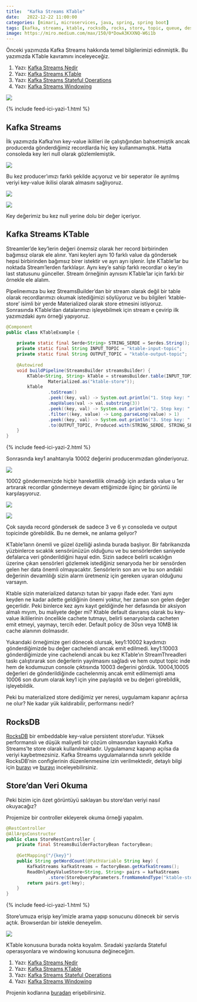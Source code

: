 ```yaml
---
title:  "Kafka Streams KTable"
date:   2022-12-22 11:00:00
categories: [mimari, microservices, java, spring, spring boot]
tags: [kafka, streams, ktable, rocksdb, rocks, store, topic, queue, design, best, practices, service, message broker, design, tasarım, mikroservis, microservice, kubernetes,  türkçe, yazılım, blog, nedir, örnek, nasıl yapılır, mehmet cem yücel]
image: https://miro.medium.com/max/150/0*DowA3KXXNQ-W6i1b
---
```


Önceki yazımızda Kafka Streams hakkında temel bilgilerimizi edinmiştik. Bu yazımızda KTable kavramını inceleyeceğiz.

1.  Yazı:  [Kafka Streams Nedir](https://www.mehmetcemyucel.com/2022/kafka-streams-nedir)
2.  Yazı:  [Kafka Streams KTable](https://www.mehmetcemyucel.com/2022/kafka-streams-ktable)
3.  Yazı:  [Kafka Streams Stateful Operations](https://www.mehmetcemyucel.com/2022/kafka-streams-stateful-operations)
4.  Yazı:  [Kafka Streams Windowing](https://www.mehmetcemyucel.com/2022/kafka-streams-windowing)

![](https://miro.medium.com/max/818/0*DowA3KXXNQ-W6i1b)

{% include feed-ici-yazi-1.html %}


## Kafka Streams

İlk yazımızda Kafka’nın key-value ikilileri ile çalıştığından bahsetmiştik ancak producerda gönderdiğimiz recordlarda hiç key kullanmamıştık. Hatta consoleda key leri null olarak gözlemlemiştik.

![](https://miro.medium.com/max/778/0*aHxoUeVW_l8RW2F7.png)

Bu kez producer’ımızı farklı şekilde açıyoruz ve bir seperator ile ayrılmış veriyi key-value ikilisi olarak almasını sağlıyoruz.

![](https://miro.medium.com/max/1400/1*9krBuC6l5L9JHkJFTQdKQA.png)

![](https://miro.medium.com/max/1400/1*03YyrrYfnvqTVdWxCt4a-Q.png)

Key değerimiz bu kez null yerine dolu bir değer içeriyor.

## Kafka Streams KTable

Streamler’de key’lerin değeri önemsiz olarak her record birbirinden bağımsız olarak ele alınır. Yani keyleri aynı 10 farklı value da göndersek hepsi birbirinden bağımsız birer istektir ve ayrı ayrı işlenir. İşte KTable’lar bu noktada Stream’lerden farklılaşır. Aynı key’e sahip farklı recordlar o key’in last statusunu günceller. Stream örneğinin aynısını KTable’lar için farklı bir örnekle ele alalım.

Pipelineımıza bu kez StreamsBuilder’dan bir stream olarak değil bir table olarak recordlarımızı okumak istediğimizi söylüyoruz ve bu bilgileri ‘ktable-store’ isimli bir yerde Materialized olarak store etmesini istiyoruz. Sonrasında KTable’dan datalarımızı işleyebilmek için stream e çevirip ilk yazımızdaki aynı örneği yapıyoruz.

```java
@Component  
public class KTableExample {  
  
    private static final Serde<String> STRING_SERDE = Serdes.String();  
    private static final String INPUT_TOPIC = "ktable-input-topic";  
    private static final String OUTPUT_TOPIC = "ktable-output-topic";  
  
    @Autowired  
    void buildPipeline(StreamsBuilder streamsBuilder) {  
        KTable<String, String> kTable = streamsBuilder.table(INPUT_TOPIC, Consumed.with(STRING_SERDE, STRING_SERDE),  
                Materialized.as("ktable-store"));  
        kTable  
                .toStream()  
                .peek((key, val) -> System.out.println("1. Step key: " + key + ", val: " + val))  
                .mapValues(val -> val.substring(3))  
                .peek((key, val) -> System.out.println("2. Step key: " + key + ", val: " + val))  
                .filter((key, value) -> Long.parseLong(value) > 1)  
                .peek((key, val) -> System.out.println("3. Step key: " + key + ", val: " + val))  
                .to(OUTPUT_TOPIC, Produced.with(STRING_SERDE, STRING_SERDE));  
    }  
}
```
{% include feed-ici-yazi-2.html %}


Sonrasında key1 anahtarıyla 10002 değerini producerımızdan gönderiyoruz.

![](https://miro.medium.com/max/1400/1*7OV-mcGqNNfm2C_FCBiF8g.png)

10002 göndermemizde hiçbir hareketlilik olmadığı için ardarda value u 1er artırarak recordlar göndermeye devam ettiğimizde ilginç bir görüntü ile karşılaşıyoruz.

![](https://miro.medium.com/max/1400/1*GRvJfrzq3p2KGQQ22MyIHQ.png)

![](https://miro.medium.com/max/1400/1*VyxCAhD9I6jGJyxS4z86nQ.png)

Çok sayıda record göndersek de sadece 3 ve 6 yı consoleda ve output topicinde görebildik. Bu ne demek, ne anlama geliyor?

KTable’ların önemli ve güzel özelliği aslında burada başlıyor. Bir fabrikanızda yüzbinlerce sıcaklık sensörünüzün olduğunu ve bu sensörlerden saniyede defalarca veri gönderildiğini hayal edin. Sizin sadece belirli sıcaklığın üzerine çıkan sensörleri gözlemek istediğiniz senaryoda her bir sensörden gelen her data önemli olmayacaktır. Sensörlerin son anı ve bu son andaki değerinin devamlılığı sizin alarm üretmeniz için gereken uyaran olduğunu varsayın.

Ktable sizin materialized datanızı tutan bir yapıyı ifade eder. Yani aynı keyden ne kadar adette geldiğinin önemi yoktur, her zaman son gelen değer geçerlidir. Peki binlerce kez aynı kayıt geldiğinde her defasında bir aksiyon almalı mıyım, bu maliyete değer mi? Ktable default davranış olarak bu key-value ikililerinin öncelikle cachete tutmayı, belirli senaryolarda cacheten emit etmeyi, yaymayı, tercih eder. Default policy de 30sn veya 10MB lık cache alanının dolmasıdır.

Yukarıdaki örneğimize geri dönecek olursak, key1:10002 kaydımızı gönderdiğimizde bu değer cachelendi ancak emit edilmedi. key1:10003 gönderdiğimizde yine cachelendi ancak bu kez KTable’ın StreamThreadleri taskı çalıştırarak son değerlerin yayılmasını sağladı ve hem output topic inde hem de kodumuzun console çıktısında 10003 değerini gördük. 10004,10005 değerleri de gönderildiğinde cachelenmiş ancak emit edilmemişti ama 10006 son durum olarak key1 için yine paylaşıldı ve bu değeri görebildik, işleyebildik.

Peki bu materialized store dediğimiz yer neresi, uygulamam kapanır açılırsa ne olur? Ne kadar yük kaldırabilir, performansı nedir?

## RocksDB

[RocksDB](https://github.com/facebook/rocksdb)  bir embeddable key-value persistent store’udur. Yüksek performanslı ve düşük maliyetli bir çözüm olmasından kaynaklı Kafka Streams’te store olarak kullanılmaktadır. Uygulamanız kapanıp açılsa da veriyi kaybetmezsiniz. Kafka Streams uygulamalarında sınırlı şekilde RocksDB’nin configlerinin düzenlenmesine izin verilmektedir, detaylı bilgi için  [burayı](https://medium.com/mehmetcemyucel/confluent.io/blog/how-to-tune-rocksdb-kafka-streams-state-stores-performance/)  ve  [burayı](https://kafka.apache.org/24/documentation/streams/developer-guide/config-streams#rocksdb-config-setter)  inceleyebilirsiniz.

## Store’dan Veri Okuma

Peki bizim için özet görüntüyü saklayan bu store’dan veriyi nasıl okuyacağız?

Projemize bir controller ekleyerek okuma örneği yapalım.

```java
@RestController  
@AllArgsConstructor  
public class StoreRestController {  
    private final StreamsBuilderFactoryBean factoryBean;  
  
    @GetMapping("/{key}")  
    public String getWordCount(@PathVariable String key) {  
        KafkaStreams kafkaStreams = factoryBean.getKafkaStreams();  
        ReadOnlyKeyValueStore<String, String> pairs = kafkaStreams  
                .store(StoreQueryParameters.fromNameAndType("ktable-store", QueryableStoreTypes.keyValueStore()));  
        return pairs.get(key);  
    }  
}
```

{% include feed-ici-yazi-1.html %}


Store’umuza erişip key’imizle arama yapıp sonucunu dönecek bir servis açtık. Browserdan bir istekle deneyelim.

![](https://miro.medium.com/max/1160/1*aPT4chaTaGQ-7_UhQ7DsBA.png)

KTable konusuna burada nokta koyalım. Sıradaki yazılarda Stateful operasyonlara ve windowing konusuna değineceğim.

1.  Yazı:  [Kafka Streams Nedir](https://www.mehmetcemyucel.com/2022/kafka-streams-nedir)
2.  Yazı:  [Kafka Streams KTable](https://www.mehmetcemyucel.com/2022/kafka-streams-ktable)
3.  Yazı:  [Kafka Streams Stateful Operations](https://www.mehmetcemyucel.com/2022/kafka-streams-stateful-operations)
4.  Yazı:  [Kafka Streams Windowing](https://www.mehmetcemyucel.com/2022/kafka-streams-windowing)

Projenin kodlarına  [buradan](https://github.com/mehmetcemyucel/kafka-streams)  erişebilirsiniz.